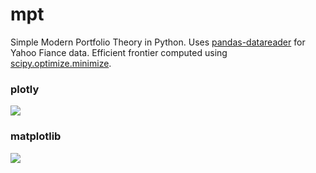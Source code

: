 # mpt
Simple Modern Portfolio Theory in Python. Uses [pandas-datareader](http://pandas-datareader.readthedocs.io/en/latest/remote_data.html) for Yahoo Fiance data. Efficient frontier computed using [scipy.optimize.minimize](https://docs.scipy.org/doc/scipy-0.18.1/reference/generated/scipy.optimize.minimize.html).

### plotly
[![](https://plot.ly/~zhy0/2/.png)](https://plot.ly/~zhy0/2.embed)

### matplotlib
![](https://github.com/zhy0/mpt/raw/master/frontier.png)
